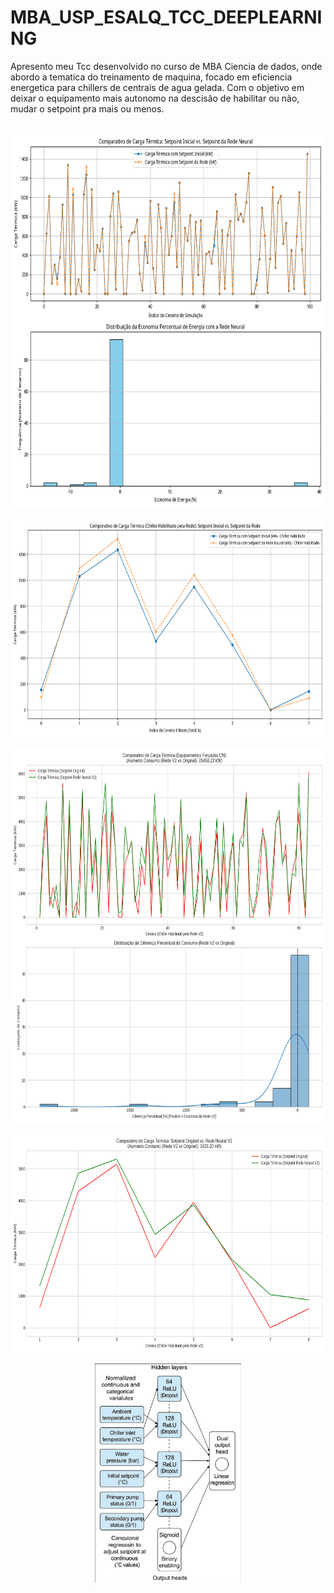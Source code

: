 # MBA_USP_ESALQ_TCC_DEEPLEARNING
Apresento meu Tcc desenvolvido no curso de MBA Ciencia de dados, onde abordo a tematica do treinamento de maquina, focado em eficiencia energetica para chillers de centrais de agua gelada. Com o objetivo em deixar o equipamento mais autonomo na descisão de habilitar ou não, mudar o setpoint pra mais ou menos.
<div  align="center"> 
  <div style="display: inline_block"><br>
    <img align="center" height="600" alt="coding-time" src="grafico_economia_energia.png">

<div  align="center"> 
  <div style="display: inline_block"><br>
    <img align="center" height="350" alt="coding-time" src="grafico_carga_termica_chiller_habilitado.png">

<div  align="center"> 
  <div style="display: inline_block"><br>
    <img align="center" height="600" alt="coding-time" src="grafico_comparativo_distribuicao_forced_v2.png">

<div  align="center"> 
  <div style="display: inline_block"><br>
    <img align="center" height="350" alt="coding-time" src="grafico_economia_energia_v2.png">

<div  align="center"> 
  <div style="display: inline_block"><br>
    <img align="center" height="350" alt="coding-time" src="arquiteturarede.png">
    
